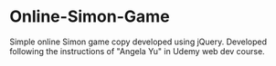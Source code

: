 # Online-Simon-Game
Simple online Simon game copy developed using jQuery.
Developed following the instructions of "Angela Yu" in Udemy web dev course.
